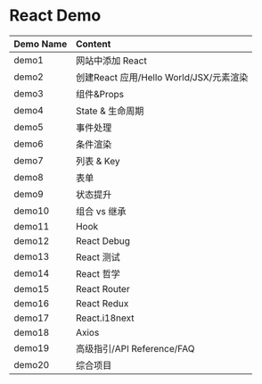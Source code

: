 # React Demo

| Demo Name | Content |
| :-------- | :------ |
| demo1	| 网站中添加 React |
| demo2	| 创建React 应用/Hello World/JSX/元素渲染 |
| demo3	| 组件&Props |
| demo4	| State & 生命周期 |
| demo5	| 事件处理 |
| demo6	| 条件渲染 |
| demo7	| 列表 & Key |
| demo8	| 表单 |
| demo9	| 状态提升 |
| demo10	| 组合 vs 继承 |
| demo11	| Hook |
| demo12	| React Debug |
| demo13	| React 测试 |
| demo14	| React 哲学 |
| demo15	| React Router |
| demo16	| React Redux |
| demo17	| React.i18next |
| demo18	| Axios |
| demo19	| 高级指引/API Reference/FAQ |
| demo20	| 综合项目 |
